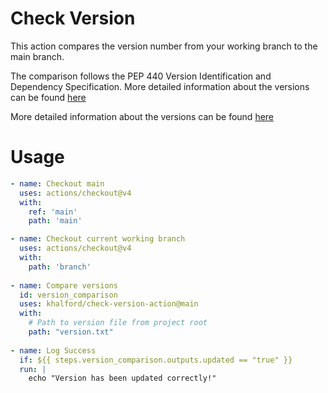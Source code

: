 # Check Version

This action compares the version number from your working branch to the main branch.

The comparison follows the PEP 440 Version Identification and Dependency Specification.
More detailed information about the versions can be found [here](https://packaging.python.org/en/latest/specifications/version-specifiers/)

More detailed information about the versions can be found [here](https://packaging.python.org/en/latest/specifications/version-specifiers/)

# Usage

<!-- start usage -->
```yaml
- name: Checkout main
  uses: actions/checkout@v4
  with:
    ref: 'main'
    path: 'main'

- name: Checkout current working branch
  uses: actions/checkout@v4
  with:
    path: 'branch'
    
- name: Compare versions
  id: version_comparison
  uses: khalford/check-version-action@main
  with:
    # Path to version file from project root
    path: "version.txt"
    
- name: Log Success
  if: ${{ steps.version_comparison.outputs.updated == "true" }}
  run: |
    echo "Version has been updated correctly!"
```
<!-- end usage -->

